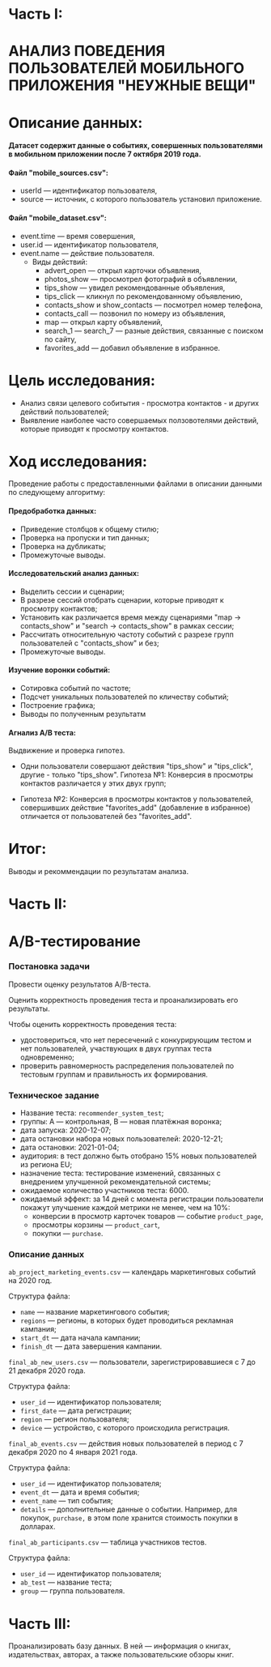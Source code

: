 # Часть I:

# АНАЛИЗ ПОВЕДЕНИЯ ПОЛЬЗОВАТЕЛЕЙ МОБИЛЬНОГО ПРИЛОЖЕНИЯ "НЕУЖНЫЕ ВЕЩИ"

# Описание данных:
#### Датасет содержит данные о событиях, совершенных пользователями в мобильном приложении после 7 октября 2019 года.

#### Файл "mobile_sources.csv":

- userId — идентификатор пользователя,
- source — источник, с которого пользователь установил приложение.

#### Файл "mobile_dataset.csv":

- event.time — время совершения,
- user.id — идентификатор пользователя,
- event.name — действие пользователя.
  - Виды действий:
     - advert_open — открыл карточки объявления,
     - photos_show — просмотрел фотографий в объявлении,
     - tips_show — увидел рекомендованные объявления,
     - tips_click — кликнул по рекомендованному объявлению,
     - contacts_show и show_contacts — посмотрел номер телефона,
     - contacts_call — позвонил по номеру из объявления,
     - map — открыл карту объявлений,
     - search_1 — search_7 — разные действия, связанные с поиском по сайту,
     - favorites_add — добавил объявление в избранное.
 
# Цель исследования:
 - Анализ связи целевого собитытия - просмотра контактов - и других действий пользователей; 
 - Выявление наиболее часто совершаемых ползовотелями действий, которые приводят к просмотру контактов.

# Ход исследования:
Проведение работы с предоставленными файлами в описании данными по следующему алгоритму:

#### Предобработка данных:
 - Приведение столбцов к общему стилю;
 - Проверка на пропуски и тип данных;
 - Проверка на дубликаты; 
 - Промежуточые выводы.
 
#### Исследовательский анализ данных:
 - Выделить сессии и сценарии;
 - В разрезе сессий отобрать сценарии, которые приводят к просмотру контактов;
 - Установить как различается время между сценариями "map -> contacts_show" и "search -> contacts_show" в рамках сессии;
 - Рассчитать относительную частоту событий с разрезе групп пользователей с "contacts_show" и без;
 - Промежуточые выводы.
 
#### Изучение воронки событий: 
 - Сотировка событий по частоте;
 - Подсчет уникальных пользователей по кличеству событий;
 - Построение графика;
 - Выводы по полученным результатм
 
#### Агнализ A/B теста:
Выдвижение и проверка гипотез.

 - Одни пользователи совершают действия "tips_show" и "tips_click", другие - только "tips_show". Гипотеза №1: Конверсия в просмотры контактов различается у этих двух групп;
 
 - Гипотеза №2: Конверсия в просмотры контактов у пользователей, совершивших действие "favorites_add" (добавление в избранное) отличается от пользователей без "favorites_add".
 
# Итог:
 Выводы и рекоммендации по результатам анализа.

# Часть II: 

# A/B-тестирование

### Постановка задачи

Провести оценку результатов A/B-теста.

Оценить корректность проведения теста и проанализировать его результаты.

Чтобы оценить корректность проведения теста:

- удостовериться, что нет пересечений с конкурирующим тестом и нет пользователей, участвующих в двух группах теста одновременно;
- проверить равномерность распределения пользователей по тестовым группам и правильность их формирования.

### Техническое задание

- Название теста: `recommender_system_test`;
- группы: А — контрольная, B — новая платёжная воронка;
- дата запуска: 2020-12-07;
- дата остановки набора новых пользователей: 2020-12-21;
- дата остановки: 2021-01-04;
- аудитория: в тест должно быть отобрано 15% новых пользователей из региона EU;
- назначение теста: тестирование изменений, связанных с внедрением улучшенной рекомендательной системы;
- ожидаемое количество участников теста: 6000.
- ожидаемый эффект: за 14 дней с момента регистрации пользователи покажут улучшение каждой метрики не менее, чем на 10%:
    - конверсии в просмотр карточек товаров — событие `product_page`,
    - просмотры корзины — `product_cart`,
    - покупки — `purchase`.
    
### Описание данных

`ab_project_marketing_events.csv` — календарь маркетинговых событий на 2020 год.

Структура файла:

- `name` — название маркетингового события;
- `regions` — регионы, в которых будет проводиться рекламная кампания;
- `start_dt` — дата начала кампании;
- `finish_dt` — дата завершения кампании.

`final_ab_new_users.csv` — пользователи, зарегистрировавшиеся с 7 до 21 декабря 2020 года.

Структура файла:

- `user_id` — идентификатор пользователя;
- `first_date` — дата регистрации;
- `region` — регион пользователя;
- `device` — устройство, с которого происходила регистрация.

`final_ab_events.csv` — действия новых пользователей в период с 7 декабря 2020 по 4 января 2021 года.

Структура файла:

- `user_id` — идентификатор пользователя;
- `event_dt` — дата и время события;
- `event_name` — тип события;
- `details` — дополнительные данные о событии. Например, для покупок, `purchase,` в этом поле хранится стоимость покупки в долларах.

`final_ab_participants.csv` — таблица участников тестов.

Структура файла:

- `user_id` — идентификатор пользователя;
- `ab_test` — название теста;
- `group` — группа пользователя.    
    
# Часть III:

Проанализировать базу данных. В ней — информация о книгах, издательствах, авторах, а также пользовательские
обзоры книг. 
